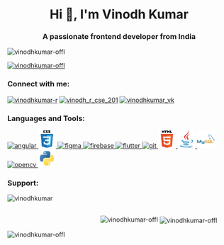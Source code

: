<h1 align="center">Hi 👋, I'm Vinodh Kumar</h1>
<h3 align="center">A passionate frontend developer from India</h3>

<p align="left"> <img src="https://komarev.com/ghpvc/?username=vinodhkumar-offl&label=Profile%20views&color=0e75b6&style=flat" alt="vinodhkumar-offl" /> </p>

<p align="left"> <a href="https://github.com/ryo-ma/github-profile-trophy"><img src="https://github-profile-trophy.vercel.app/?username=vinodhkumar-offl" alt="vinodhkumar-offl" /></a> </p>

<h3 align="left">Connect with me:</h3>
<p align="left">
<a href="https://linkedin.com/in/vinodhkumar-r" target="blank"><img align="center" src="https://raw.githubusercontent.com/rahuldkjain/github-profile-readme-generator/master/src/images/icons/Social/linked-in-alt.svg" alt="vinodhkumar-r" height="30" width="40" /></a>
<a href="https://www.hackerrank.com/vinodh_r_cse_201" target="blank"><img align="center" src="https://raw.githubusercontent.com/rahuldkjain/github-profile-readme-generator/master/src/images/icons/Social/hackerrank.svg" alt="vinodh_r_cse_201" height="30" width="40" /></a>
<a href="https://www.leetcode.com/vinodhkumar_vk" target="blank"><img align="center" src="https://raw.githubusercontent.com/rahuldkjain/github-profile-readme-generator/master/src/images/icons/Social/leet-code.svg" alt="vinodhkumar_vk" height="30" width="40" /></a>
</p>

<h3 align="left">Languages and Tools:</h3>
<p align="left"> <a href="https://angular.io" target="_blank" rel="noreferrer"> <img src="https://angular.io/assets/images/logos/angular/angular.svg" alt="angular" width="40" height="40"/> </a> <a href="https://www.w3schools.com/css/" target="_blank" rel="noreferrer"> <img src="https://raw.githubusercontent.com/devicons/devicon/master/icons/css3/css3-original-wordmark.svg" alt="css3" width="40" height="40"/> </a> <a href="https://www.figma.com/" target="_blank" rel="noreferrer"> <img src="https://www.vectorlogo.zone/logos/figma/figma-icon.svg" alt="figma" width="40" height="40"/> </a> <a href="https://firebase.google.com/" target="_blank" rel="noreferrer"> <img src="https://www.vectorlogo.zone/logos/firebase/firebase-icon.svg" alt="firebase" width="40" height="40"/> </a> <a href="https://flutter.dev" target="_blank" rel="noreferrer"> <img src="https://www.vectorlogo.zone/logos/flutterio/flutterio-icon.svg" alt="flutter" width="40" height="40"/> </a> <a href="https://git-scm.com/" target="_blank" rel="noreferrer"> <img src="https://www.vectorlogo.zone/logos/git-scm/git-scm-icon.svg" alt="git" width="40" height="40"/> </a> <a href="https://www.w3.org/html/" target="_blank" rel="noreferrer"> <img src="https://raw.githubusercontent.com/devicons/devicon/master/icons/html5/html5-original-wordmark.svg" alt="html5" width="40" height="40"/> </a> <a href="https://www.java.com" target="_blank" rel="noreferrer"> <img src="https://raw.githubusercontent.com/devicons/devicon/master/icons/java/java-original.svg" alt="java" width="40" height="40"/> </a> <a href="https://www.mysql.com/" target="_blank" rel="noreferrer"> <img src="https://raw.githubusercontent.com/devicons/devicon/master/icons/mysql/mysql-original-wordmark.svg" alt="mysql" width="40" height="40"/> </a> <a href="https://opencv.org/" target="_blank" rel="noreferrer"> <img src="https://www.vectorlogo.zone/logos/opencv/opencv-icon.svg" alt="opencv" width="40" height="40"/> </a> <a href="https://www.python.org" target="_blank" rel="noreferrer"> <img src="https://raw.githubusercontent.com/devicons/devicon/master/icons/python/python-original.svg" alt="python" width="40" height="40"/> </a> </p>

<h3 align="left">Support:</h3>
<p><a href="https://www.buymeacoffee.com/vinodhkumar"> <img align="left" src="https://cdn.buymeacoffee.com/buttons/v2/default-yellow.png" height="50" width="210" alt="vinodhkumar" /></a></p><br><br>

<p><img align="left" src="https://github-readme-stats.vercel.app/api/top-langs?username=vinodhkumar-offl&show_icons=true&locale=en&layout=compact" alt="vinodhkumar-offl" /></p>

<p>&nbsp;<img align="center" src="https://github-readme-stats.vercel.app/api?username=vinodhkumar-offl&show_icons=true&locale=en" alt="vinodhkumar-offl" /></p>

<p><img align="center" src="https://github-readme-streak-stats.herokuapp.com/?user=vinodhkumar-offl&" alt="vinodhkumar-offl" /></p>
